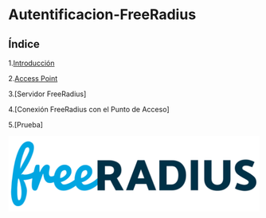 # Autentificacion-FreeRadius

## Índice

1.[Introducción](https://github.com/anamontejo95/Autentificacion-FreeRadius/blob/main/introduccion.md) 

2.[Access Point](https://github.com/anamontejo95/Autentificacion-FreeRadius/blob/main/ap.md) 

3.[Servidor FreeRadius]  

4.[Conexión FreeRadius con el Punto de Acceso]  

5.[Prueba]  

![a](https://github.com/anamontejo95/Autentificacion-FreeRadius/blob/main/imagenes/freeradius.png)
